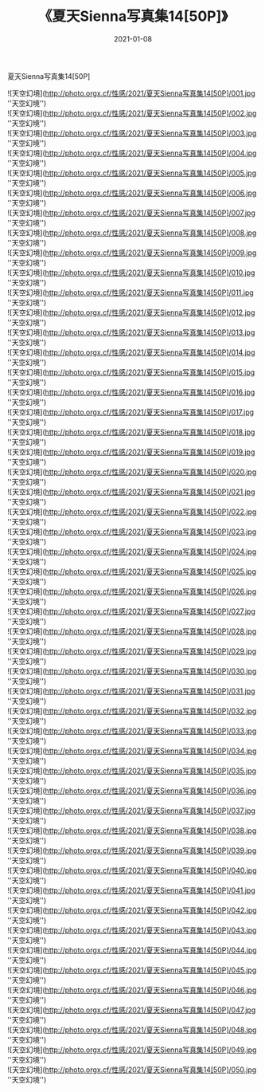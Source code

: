﻿---
layout: post
title: 《夏天Sienna写真集14[50P]》
date: 2021-01-08
img: http://photo.orgx.cf/性感/2021/夏天Sienna写真集14[50P]/000.jpg
tags: [美女,性感,泳衣]
---

夏天Sienna写真集14[50P]



![天空幻境](http://photo.orgx.cf/性感/2021/夏天Sienna写真集14[50P]/001.jpg ''天空幻境'')<br>
![天空幻境](http://photo.orgx.cf/性感/2021/夏天Sienna写真集14[50P]/002.jpg ''天空幻境'')<br>
![天空幻境](http://photo.orgx.cf/性感/2021/夏天Sienna写真集14[50P]/003.jpg ''天空幻境'')<br>
![天空幻境](http://photo.orgx.cf/性感/2021/夏天Sienna写真集14[50P]/004.jpg ''天空幻境'')<br>
![天空幻境](http://photo.orgx.cf/性感/2021/夏天Sienna写真集14[50P]/005.jpg ''天空幻境'')<br>
![天空幻境](http://photo.orgx.cf/性感/2021/夏天Sienna写真集14[50P]/006.jpg ''天空幻境'')<br>
![天空幻境](http://photo.orgx.cf/性感/2021/夏天Sienna写真集14[50P]/007.jpg ''天空幻境'')<br>
![天空幻境](http://photo.orgx.cf/性感/2021/夏天Sienna写真集14[50P]/008.jpg ''天空幻境'')<br>
![天空幻境](http://photo.orgx.cf/性感/2021/夏天Sienna写真集14[50P]/009.jpg ''天空幻境'')<br>
![天空幻境](http://photo.orgx.cf/性感/2021/夏天Sienna写真集14[50P]/010.jpg ''天空幻境'')<br>
![天空幻境](http://photo.orgx.cf/性感/2021/夏天Sienna写真集14[50P]/011.jpg ''天空幻境'')<br>
![天空幻境](http://photo.orgx.cf/性感/2021/夏天Sienna写真集14[50P]/012.jpg ''天空幻境'')<br>
![天空幻境](http://photo.orgx.cf/性感/2021/夏天Sienna写真集14[50P]/013.jpg ''天空幻境'')<br>
![天空幻境](http://photo.orgx.cf/性感/2021/夏天Sienna写真集14[50P]/014.jpg ''天空幻境'')<br>
![天空幻境](http://photo.orgx.cf/性感/2021/夏天Sienna写真集14[50P]/015.jpg ''天空幻境'')<br>
![天空幻境](http://photo.orgx.cf/性感/2021/夏天Sienna写真集14[50P]/016.jpg ''天空幻境'')<br>
![天空幻境](http://photo.orgx.cf/性感/2021/夏天Sienna写真集14[50P]/017.jpg ''天空幻境'')<br>
![天空幻境](http://photo.orgx.cf/性感/2021/夏天Sienna写真集14[50P]/018.jpg ''天空幻境'')<br>
![天空幻境](http://photo.orgx.cf/性感/2021/夏天Sienna写真集14[50P]/019.jpg ''天空幻境'')<br>
![天空幻境](http://photo.orgx.cf/性感/2021/夏天Sienna写真集14[50P]/020.jpg ''天空幻境'')<br>
![天空幻境](http://photo.orgx.cf/性感/2021/夏天Sienna写真集14[50P]/021.jpg ''天空幻境'')<br>
![天空幻境](http://photo.orgx.cf/性感/2021/夏天Sienna写真集14[50P]/022.jpg ''天空幻境'')<br>
![天空幻境](http://photo.orgx.cf/性感/2021/夏天Sienna写真集14[50P]/023.jpg ''天空幻境'')<br>
![天空幻境](http://photo.orgx.cf/性感/2021/夏天Sienna写真集14[50P]/024.jpg ''天空幻境'')<br>
![天空幻境](http://photo.orgx.cf/性感/2021/夏天Sienna写真集14[50P]/025.jpg ''天空幻境'')<br>
![天空幻境](http://photo.orgx.cf/性感/2021/夏天Sienna写真集14[50P]/026.jpg ''天空幻境'')<br>
![天空幻境](http://photo.orgx.cf/性感/2021/夏天Sienna写真集14[50P]/027.jpg ''天空幻境'')<br>
![天空幻境](http://photo.orgx.cf/性感/2021/夏天Sienna写真集14[50P]/028.jpg ''天空幻境'')<br>
![天空幻境](http://photo.orgx.cf/性感/2021/夏天Sienna写真集14[50P]/029.jpg ''天空幻境'')<br>
![天空幻境](http://photo.orgx.cf/性感/2021/夏天Sienna写真集14[50P]/030.jpg ''天空幻境'')<br>
![天空幻境](http://photo.orgx.cf/性感/2021/夏天Sienna写真集14[50P]/031.jpg ''天空幻境'')<br>
![天空幻境](http://photo.orgx.cf/性感/2021/夏天Sienna写真集14[50P]/032.jpg ''天空幻境'')<br>
![天空幻境](http://photo.orgx.cf/性感/2021/夏天Sienna写真集14[50P]/033.jpg ''天空幻境'')<br>
![天空幻境](http://photo.orgx.cf/性感/2021/夏天Sienna写真集14[50P]/034.jpg ''天空幻境'')<br>
![天空幻境](http://photo.orgx.cf/性感/2021/夏天Sienna写真集14[50P]/035.jpg ''天空幻境'')<br>
![天空幻境](http://photo.orgx.cf/性感/2021/夏天Sienna写真集14[50P]/036.jpg ''天空幻境'')<br>
![天空幻境](http://photo.orgx.cf/性感/2021/夏天Sienna写真集14[50P]/037.jpg ''天空幻境'')<br>
![天空幻境](http://photo.orgx.cf/性感/2021/夏天Sienna写真集14[50P]/038.jpg ''天空幻境'')<br>
![天空幻境](http://photo.orgx.cf/性感/2021/夏天Sienna写真集14[50P]/039.jpg ''天空幻境'')<br>
![天空幻境](http://photo.orgx.cf/性感/2021/夏天Sienna写真集14[50P]/040.jpg ''天空幻境'')<br>
![天空幻境](http://photo.orgx.cf/性感/2021/夏天Sienna写真集14[50P]/041.jpg ''天空幻境'')<br>
![天空幻境](http://photo.orgx.cf/性感/2021/夏天Sienna写真集14[50P]/042.jpg ''天空幻境'')<br>
![天空幻境](http://photo.orgx.cf/性感/2021/夏天Sienna写真集14[50P]/043.jpg ''天空幻境'')<br>
![天空幻境](http://photo.orgx.cf/性感/2021/夏天Sienna写真集14[50P]/044.jpg ''天空幻境'')<br>
![天空幻境](http://photo.orgx.cf/性感/2021/夏天Sienna写真集14[50P]/045.jpg ''天空幻境'')<br>
![天空幻境](http://photo.orgx.cf/性感/2021/夏天Sienna写真集14[50P]/046.jpg ''天空幻境'')<br>
![天空幻境](http://photo.orgx.cf/性感/2021/夏天Sienna写真集14[50P]/047.jpg ''天空幻境'')<br>
![天空幻境](http://photo.orgx.cf/性感/2021/夏天Sienna写真集14[50P]/048.jpg ''天空幻境'')<br>
![天空幻境](http://photo.orgx.cf/性感/2021/夏天Sienna写真集14[50P]/049.jpg ''天空幻境'')<br>
![天空幻境](http://photo.orgx.cf/性感/2021/夏天Sienna写真集14[50P]/050.jpg ''天空幻境'')<br>